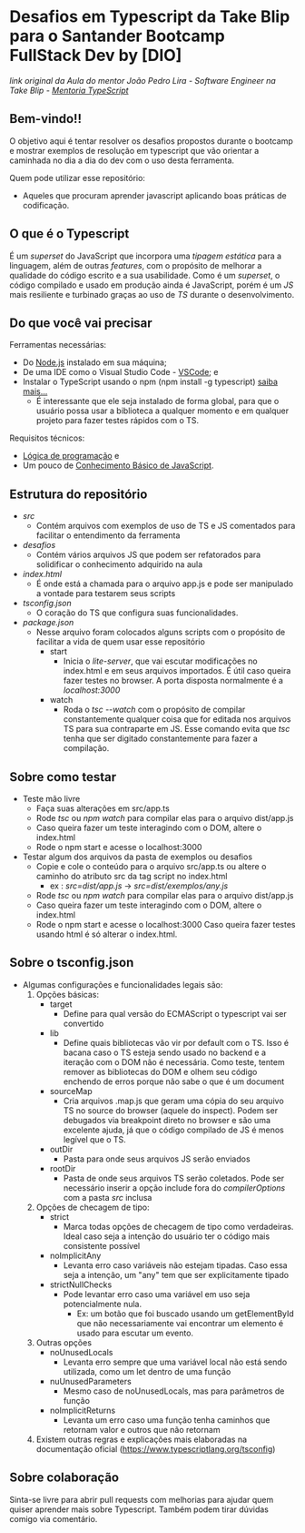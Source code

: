 # Desafios em Typescript da Take Blip para o Santander Bootcamp FullStack Dev by [DIO]
_link original da Aula do mentor João Pedro Lira - Software Engineer na Take Blip - [Mentoria TypeScript](https://github.com/lira1705/mentoria-typescript)_
  
## Bem-vindo!!

O objetivo aqui é tentar resolver os desafios propostos durante o bootcamp e mostrar exemplos de resolução em typescript que vão orientar a caminhada no dia a dia do dev com o uso desta ferramenta.
  
Quem pode utilizar esse repositório:   
* Aqueles que procuram aprender javascript aplicando boas práticas de codificação.

## O que é o Typescript
É um _superset_ do JavaScript que incorpora uma _tipagem estática_ para a linguagem, além de outras _features_, com o propósito de melhorar a qualidade do código escrito e a sua usabilidade. Como é um _superset_, o código compilado e usado em produção ainda é JavaScript, porém é um _JS_ mais resiliente e turbinado graças ao uso de _TS_ durante o desenvolvimento.

## Do que você vai precisar
Ferramentas necessárias:  
* Do <a href="https://nodejs.org/en/download/" target="_blank">Node.js</a> instalado em sua máquina;
* De uma IDE como o Visual Studio Code - <a href="https://code.visualstudio.com/download" target="_blank">VSCode</a>; e
* Instalar o TypeScript usando o npm (npm install -g typescript) <a href="https://www.npmjs.com/package/typescript" target="_blank">saiba mais...</a>
    * É interessante que ele seja instalado de forma global, para que o usuário possa usar a biblioteca a qualquer momento e em qualquer projeto para fazer testes rápidos com o TS.

Requisitos técnicos:  
* <a href="https://www.youtube.com/watch?v=lxb567HEn8k" target="_blank">Lógica de programação</a> e
* Um pouco de <a href="https://developer.mozilla.org/pt-BR/docs/Web/JavaScript" target="_blank">Conhecimento Básico de JavaScript</a>.

## Estrutura do repositório 
* *src* 
    * Contém arquivos com exemplos de uso de TS e JS comentados para facilitar o entendimento da ferramenta
* *desafios*
    * Contém vários arquivos JS que podem ser refatorados para solidificar o conhecimento adquirido na aula
* *index.html*
    * É onde está a chamada para o arquivo app.js e pode ser manipulado a vontade para testarem seus scripts
* *tsconfig.json*
    * O coração do TS que configura suas funcionalidades.  
* *package.json*
    * Nesse arquivo foram colocados alguns scripts com o propósito de facilitar a vida de quem usar esse repositório
        * start
            * Inicia o *lite-server*, que vai escutar modificações no index.html e em seus arquivos importados. É útil caso queira fazer testes no browser. A porta disposta normalmente é a *localhost:3000*
        * watch  
            * Roda o *tsc --watch* com o propósito de compilar constantemente qualquer coisa que for editada nos arquivos TS para sua contraparte em JS. Esse comando evita que *tsc* tenha que ser digitado constantemente para fazer a compilação.  

## Sobre como testar 
* Teste mão livre
    * Faça suas alterações em src/app.ts
    * Rode *tsc* ou *npm watch* para compilar elas para o arquivo dist/app.js
    * Caso queira fazer um teste interagindo com o DOM, altere o index.html
    * Rode o npm start e acesse o localhost:3000
* Testar algum dos arquivos da pasta de exemplos ou desafios
    * Copie e cole o conteúdo para o arquivo src/app.ts ou altere o caminho do atributo src da tag script no index.html  
        * ex : *src=dist/app.js* -> *src=dist/exemplos/any.js*
    * Rode *tsc* ou *npm watch* para compilar elas para o arquivo dist/app.js
    * Caso queira fazer um teste interagindo com o DOM, altere o index.html
    * Rode o npm start e acesse o localhost:3000 
Caso queira fazer testes usando html é só alterar o index.html.

## Sobre o tsconfig.json  
* Algumas configurações e funcionalidades legais são:
    1. Opções básicas:
        * target
            * Define para qual versão do ECMAScript o typescript vai ser convertido
        * lib
            * Define quais bibliotecas vão vir por default com o TS. Isso é bacana caso o TS esteja sendo usado no backend e a iteração com o DOM não é necessária. Como teste, tentem remover as bibliotecas do DOM e olhem seu código enchendo de erros porque não sabe o que é um document
        * sourceMap
            * Cria arquivos .map.js que geram uma cópia do seu arquivo TS no source do browser (aquele do inspect). Podem ser debugados via breakpoint direto no browser e são uma excelente ajuda, já que o código compilado de JS é menos legível que o TS.
        * outDir
            * Pasta para onde seus arquivos JS serão enviados
        * rootDir
            * Pasta de onde seus arquivos TS serão coletados. Pode ser necessário inserir a opção include fora do *compilerOptions* com a pasta *src* inclusa
    2. Opções de checagem de tipo:
        * strict
            * Marca todas opções de checagem de tipo como verdadeiras. Ideal caso seja a intenção do usuário ter o código mais consistente possível
        * noImplicitAny
            * Levanta erro caso variáveis não estejam tipadas. Caso essa seja a intenção, um "any" tem que ser explicitamente tipado
        * strictNullChecks
            * Pode levantar erro caso uma variável em uso seja potencialmente nula. 
                * Ex: um botão que foi buscado usando um getElementById que não necessariamente vai encontrar um elemento é usado para escutar um evento.
    3. Outras opções
        * noUnusedLocals
            * Levanta erro sempre que uma variável local não está sendo utilizada, como um let dentro de uma função
        * nuUnusedParameters
            * Mesmo caso de noUnusedLocals, mas para parâmetros de função
        * noImplicitReturns
            * Levanta um erro caso uma função tenha caminhos que retornam valor e outros que não retornam
    4. Existem outras regras e explicações mais elaboradas na documentação oficial (https://www.typescriptlang.org/tsconfig)
   
## Sobre colaboração 
Sinta-se livre para abrir pull requests com melhorias para ajudar quem quiser aprender mais sobre Typescript. Também podem tirar dúvidas comigo via comentário.
